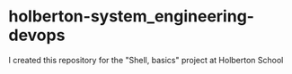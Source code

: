 # holberton-system_engineering-devops
I created this repository for the "Shell, basics" project at Holberton School
